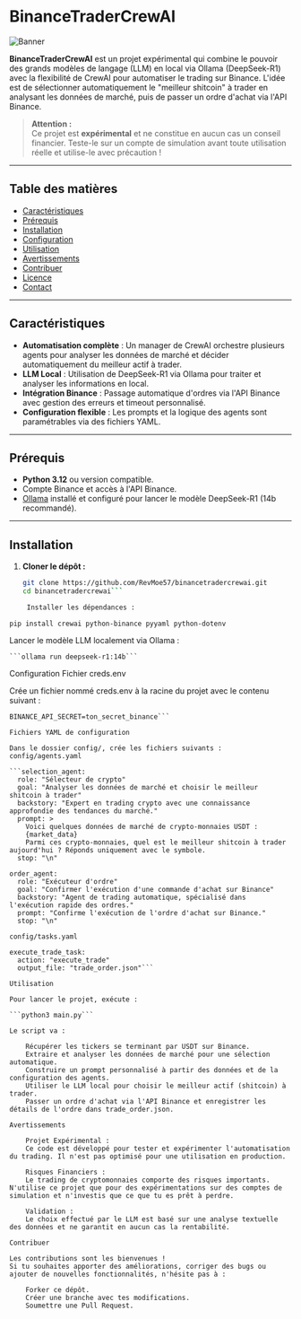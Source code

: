 # BinanceTraderCrewAI

![Banner](https://via.placeholder.com/1200x300?text=BinanceTraderCrewAI)

**BinanceTraderCrewAI** est un projet expérimental qui combine le pouvoir des grands modèles de langage (LLM) en local via Ollama (DeepSeek-R1) avec la flexibilité de CrewAI pour automatiser le trading sur Binance. L'idée est de sélectionner automatiquement le "meilleur shitcoin" à trader en analysant les données de marché, puis de passer un ordre d'achat via l'API Binance.

> **Attention :**  
> Ce projet est **expérimental** et ne constitue en aucun cas un conseil financier. Teste-le sur un compte de simulation avant toute utilisation réelle et utilise-le avec précaution !

---

## Table des matières

- [Caractéristiques](#caractéristiques)
- [Prérequis](#prérequis)
- [Installation](#installation)
- [Configuration](#configuration)
- [Utilisation](#utilisation)
- [Avertissements](#avertissements)
- [Contribuer](#contribuer)
- [Licence](#licence)
- [Contact](#contact)

---

## Caractéristiques

- **Automatisation complète** : Un manager de CrewAI orchestre plusieurs agents pour analyser les données de marché et décider automatiquement du meilleur actif à trader.
- **LLM Local** : Utilisation de DeepSeek-R1 via Ollama pour traiter et analyser les informations en local.
- **Intégration Binance** : Passage automatique d'ordres via l'API Binance avec gestion des erreurs et timeout personnalisé.
- **Configuration flexible** : Les prompts et la logique des agents sont paramétrables via des fichiers YAML.

---

## Prérequis

- **Python 3.12** ou version compatible.
- Compte Binance et accès à l'API Binance.
- [Ollama](https://ollama.com/) installé et configuré pour lancer le modèle DeepSeek-R1 (14b recommandé).

---

## Installation

1. **Cloner le dépôt :**

   ```bash
   git clone https://github.com/RevMoe57/binancetradercrewai.git
   cd binancetradercrewai```

    Installer les dépendances :

```pip install crewai python-binance pyyaml python-dotenv```

Lancer le modèle LLM localement via Ollama :

    ```ollama run deepseek-r1:14b```

Configuration
Fichier creds.env

Crée un fichier nommé creds.env à la racine du projet avec le contenu suivant :

```BINANCE_API_KEY=ta_cle_api_binance
BINANCE_API_SECRET=ton_secret_binance```

Fichiers YAML de configuration

Dans le dossier config/, crée les fichiers suivants :
config/agents.yaml

```selection_agent:
  role: "Sélecteur de crypto"
  goal: "Analyser les données de marché et choisir le meilleur shitcoin à trader"
  backstory: "Expert en trading crypto avec une connaissance approfondie des tendances du marché."
  prompt: >
    Voici quelques données de marché de crypto-monnaies USDT :
    {market_data}
    Parmi ces crypto-monnaies, quel est le meilleur shitcoin à trader aujourd'hui ? Réponds uniquement avec le symbole.
  stop: "\n"

order_agent:
  role: "Exécuteur d'ordre"
  goal: "Confirmer l'exécution d'une commande d'achat sur Binance"
  backstory: "Agent de trading automatique, spécialisé dans l'exécution rapide des ordres."
  prompt: "Confirme l'exécution de l'ordre d'achat sur Binance."
  stop: "\n"

config/tasks.yaml

execute_trade_task:
  action: "execute_trade"
  output_file: "trade_order.json"```

Utilisation

Pour lancer le projet, exécute :

```python3 main.py```

Le script va :

    Récupérer les tickers se terminant par USDT sur Binance.
    Extraire et analyser les données de marché pour une sélection automatique.
    Construire un prompt personnalisé à partir des données et de la configuration des agents.
    Utiliser le LLM local pour choisir le meilleur actif (shitcoin) à trader.
    Passer un ordre d'achat via l'API Binance et enregistrer les détails de l'ordre dans trade_order.json.

Avertissements

    Projet Expérimental :
    Ce code est développé pour tester et expérimenter l'automatisation du trading. Il n'est pas optimisé pour une utilisation en production.

    Risques Financiers :
    Le trading de cryptomonnaies comporte des risques importants. N'utilise ce projet que pour des expérimentations sur des comptes de simulation et n'investis que ce que tu es prêt à perdre.

    Validation :
    Le choix effectué par le LLM est basé sur une analyse textuelle des données et ne garantit en aucun cas la rentabilité.

Contribuer

Les contributions sont les bienvenues !
Si tu souhaites apporter des améliorations, corriger des bugs ou ajouter de nouvelles fonctionnalités, n'hésite pas à :

    Forker ce dépôt.
    Créer une branche avec tes modifications.
    Soumettre une Pull Request.

